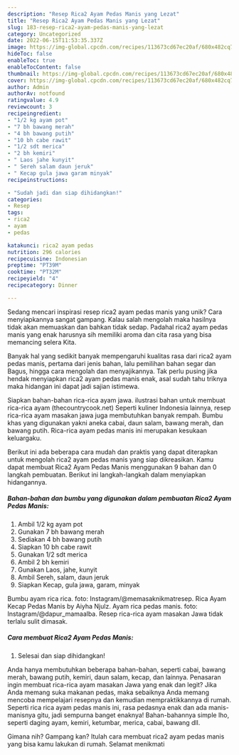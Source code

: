 ```yaml
---
description: "Resep Rica2 Ayam Pedas Manis yang Lezat"
title: "Resep Rica2 Ayam Pedas Manis yang Lezat"
slug: 183-resep-rica2-ayam-pedas-manis-yang-lezat
category: Uncategorized
date: 2022-06-15T11:53:35.337Z
image: https://img-global.cpcdn.com/recipes/113673cd67ec20af/680x482cq70/rica2-ayam-pedas-manis-foto-resep-utama.jpg
hideToc: false
enableToc: true
enableTocContent: false
thumbnail: https://img-global.cpcdn.com/recipes/113673cd67ec20af/680x482cq70/rica2-ayam-pedas-manis-foto-resep-utama.jpg
cover: https://img-global.cpcdn.com/recipes/113673cd67ec20af/680x482cq70/rica2-ayam-pedas-manis-foto-resep-utama.jpg
author: Admin
authorAv: notfound
ratingvalue: 4.9
reviewcount: 3
recipeingredient:
- "1/2 kg ayam pot"
- "7 bh bawang merah"
- "4 bh bawang putih"
- "10 bh cabe rawit"
- "1/2 sdt merica"
- "2 bh kemiri"
- " Laos jahe kunyit"
- " Sereh salam daun jeruk"
- " Kecap gula jawa garam minyak"
recipeinstructions:

- "Sudah jadi dan siap dihidangkan!"
categories:
- Resep
tags:
- rica2
- ayam
- pedas

katakunci: rica2 ayam pedas 
nutrition: 296 calories
recipecuisine: Indonesian
preptime: "PT39M"
cooktime: "PT32M"
recipeyield: "4"
recipecategory: Dinner

---
```





Sedang mencari inspirasi resep rica2 ayam pedas manis yang unik? Cara menyiapkannya sangat gampang. Kalau salah mengolah maka hasilnya tidak akan memuaskan dan bahkan tidak sedap. Padahal rica2 ayam pedas manis yang enak harusnya sih memiliki aroma dan cita rasa yang bisa memancing selera Kita.





Banyak hal yang sedikit banyak mempengaruhi kualitas rasa dari rica2 ayam pedas manis, pertama dari jenis bahan, lalu pemilihan bahan segar dan Bagus, hingga cara mengolah dan menyajikannya. Tak perlu pusing jika hendak menyiapkan rica2 ayam pedas manis enak,      asal sudah tahu triknya maka hidangan ini dapat jadi sajian istimewa.














Siapkan bahan-bahan rica-rica ayam jawa. ilustrasi bahan untuk membuat rica-rica ayam (thecountrycook.net) Seperti kuliner Indonesia lainnya, resep rica-rica ayam masakan jawa juga membutuhkan banyak rempah. Bumbu khas yang digunakan yakni aneka cabai, daun salam, bawang merah, dan bawang putih. Rica-rica ayam pedas manis ini merupakan kesukaan keluargaku.






Berikut ini ada beberapa cara mudah dan praktis yang dapat diterapkan untuk mengolah rica2 ayam pedas manis yang siap dikreasikan. Kamu dapat membuat Rica2 Ayam Pedas Manis menggunakan 9 bahan dan 0 langkah pembuatan. Berikut ini langkah-langkah dalam menyiapkan hidangannya.

<!--inarticleads1-->

##### Bahan-bahan dan bumbu yang digunakan dalam pembuatan Rica2 Ayam Pedas Manis:

1. Ambil 1/2 kg ayam pot
1. Gunakan 7 bh bawang merah
1. Sediakan 4 bh bawang putih
1. Siapkan 10 bh cabe rawit
1. Gunakan 1/2 sdt merica
1. Ambil 2 bh kemiri
1. Gunakan  Laos, jahe, kunyit
1. Ambil  Sereh, salam, daun jeruk
1. Siapkan  Kecap, gula jawa, garam, minyak


Bumbu ayam rica rica. foto: Instagram/@memasaknikmatresep. Rica Ayam Kecap Pedas Manis by Aiyha Njulz. Ayam rica pedas manis. foto: Instagram/@dapur_mamaalba. Resep rica-rica ayam masakan Jawa tidak terlalu sulit dimasak. 

<!--inarticleads2-->

##### Cara membuat Rica2 Ayam Pedas Manis:


1. Selesai dan siap dihidangkan!

Anda hanya membutuhkan beberapa bahan-bahan, seperti cabai, bawang merah, bawang putih, kemiri, daun salam, kecap, dan lainnya. Penasaran ingin membuat rica-rica ayam masakan Jawa yang enak dan legit? Jika Anda memang suka makanan pedas, maka sebaiknya Anda memang mencoba mempelajari resepnya dan kemudian mempraktikkannya di rumah. Seperti rica rica ayam pedas manis ini, rasa pedasnya enak dan ada manis-manisnya gitu, jadi sempurna banget enaknya! Bahan-bahannya simple lho, seperti daging ayam, kemiri, ketumbar, merica, cabai, bawang dll. 

Gimana nih? Gampang kan? Itulah cara membuat rica2 ayam pedas manis yang bisa kamu lakukan di rumah. Selamat menikmati
